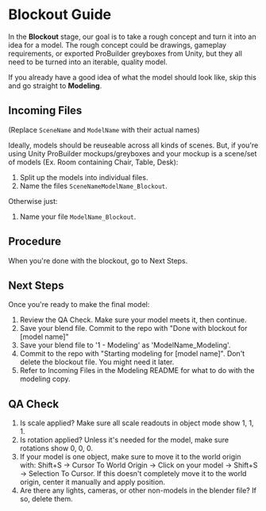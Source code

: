 # Blockout Guide

In the **Blockout** stage, our goal is to take a rough concept and turn it into an idea for a model. The rough concept could be drawings, gameplay requirements, or exported ProBuilder greyboxes from Unity, but they all need to be turned into an iterable, quality model.

If you already have a good idea of what the model should look like, skip this and go straight to **Modeling**.

## Incoming Files

(Replace `SceneName` and `ModelName` with their actual names)

Ideally, models should be reuseable across all kinds of scenes. But, if you're using Unity ProBuilder mockups/greyboxes and your mockup is a scene/set of models (Ex. Room containing Chair, Table, Desk):

1. Split up the models into individual files.
2. Name the files `SceneNameModelName_Blockout`. 

Otherwise just:

1. Name your file `ModelName_Blockout`.

## Procedure

When you're done with the blockout, go to Next Steps.

## Next Steps

Once you're ready to make the final model:
1. Review the QA Check. Make sure your model meets it, then continue.
2. Save your blend file. Commit to the repo with "Done with blockout for [model name]"
3. Save your blend file to '1 - Modeling' as 'ModelName_Modeling'.
4. Commit to the repo with "Starting modeling for [model name]". Don't delete the blockout file. You might need it later. 
5. Refer to Incoming Files in the Modeling README for what to do with the modeling copy.

## QA Check

1. Is scale applied? Make sure all scale readouts in object mode show 1, 1, 1.
2. Is rotation applied? Unless it's needed for the model, make sure rotations show 0, 0, 0.
3. If your model is one object, make sure to move it to the world origin with:
Shift+S -> Cursor To World Origin -> Click on your model -> Shift+S -> Selection To Cursor.
If this doesn't completely move it to the world origin, center it manually and apply position.
4. Are there any lights, cameras, or other non-models in the blender file? If so, delete them.

